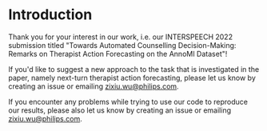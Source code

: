 # Introduction

Thank you for your interest in our work, i.e. our INTERSPEECH 2022 submission titled "Towards Automated Counselling Decision-Making: Remarks on Therapist Action Forecasting on the AnnoMI Dataset"!

If you'd like to suggest a new approach to the task that is investigated in the paper, namely next-turn therapist action forecasting, please let us know by creating an issue or emailing zixiu.wu@philips.com.

If you encounter any problems while trying to use our code to reproduce our results, please also let us know by creating an issue or emailing zixiu.wu@philips.com.


